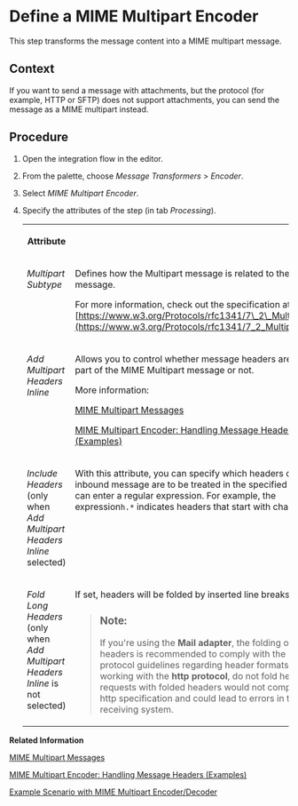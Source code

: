 <!-- loio8c12a8e4ff9b40e08e0c77b4784c020e -->

# Define a MIME Multipart Encoder

This step transforms the message content into a MIME multipart message.



## Context

If you want to send a message with attachments, but the protocol \(for example, HTTP or SFTP\) does not support attachments, you can send the message as a MIME multipart instead.



## Procedure

1.  Open the integration flow in the editor.

2.  From the palette, choose *Message Transformers* \> *Encoder*.

3.  Select *MIME Multipart Encoder*.

4.  Specify the attributes of the step \(in tab *Processing*\).


    <table>
    <tr>
    <th valign="top">

    Attribute
    
    </th>
    <th valign="top">

     
    
    </th>
    </tr>
    <tr>
    <td valign="top">
    
    *Multipart Subtype*
    
    </td>
    <td valign="top">
    
    Defines how the Multipart message is related to the main message.

    For more information, check out the specification at [https://www.w3.org/Protocols/rfc1341/7\_2\_Multipart.html](https://www.w3.org/Protocols/rfc1341/7_2_Multipart.html)
    
    </td>
    </tr>
    <tr>
    <td valign="top">
    
    *Add Multipart Headers Inline*
    
    </td>
    <td valign="top">
    
    Allows you to control whether message headers are to be part of the MIME Multipart message or not.

    More information:

    [MIME Multipart Messages](mime-multipart-messages-3816537.md)

    [MIME Multipart Encoder: Handling Message Headers \(Examples\)](mime-multipart-encoder-handling-message-headers-examples-b446281.md)
    
    </td>
    </tr>
    <tr>
    <td valign="top">
    
    *Include Headers* \(only when *Add Multipart Headers Inline* selected\)
    
    </td>
    <td valign="top">
    
    With this attribute, you can specify which headers of the inbound message are to be treated in the specified way. You can enter a regular expression. For example, the expression`h.*` indicates headers that start with character `h`.
    
    </td>
    </tr>
    <tr>
    <td valign="top">
    
    *Fold Long Headers* \(only when *Add Multipart Headers Inline* is not selected\)
    
    </td>
    <td valign="top">
    
    If set, headers will be folded by inserted line breaks.

    > ### Note:  
    > If you're using the **Mail adapter**, the folding of long headers is recommended to comply with the existing protocol guidelines regarding header formats. If you are working with the **http protocol**, do not fold headers as requests with folded headers would not comply to the http specification and could lead to errors in the receiving system.


    
    </td>
    </tr>
    </table>
    

**Related Information**  


[MIME Multipart Messages](mime-multipart-messages-3816537.md "")

[MIME Multipart Encoder: Handling Message Headers \(Examples\)](mime-multipart-encoder-handling-message-headers-examples-b446281.md "")

[Example Scenario with MIME Multipart Encoder/Decoder](example-scenario-with-mime-multipart-encoder-decoder-80baed3.md "")

